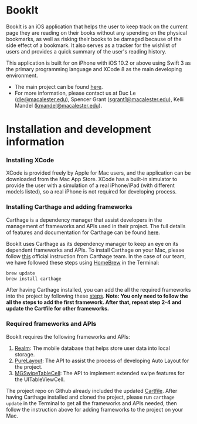 # BookIt

BookIt is an iOS application that helps the user to keep track on the current page they are reading on their books without any spending on the physical bookmarks, as well as risking their books to be damaged because of the side effect of a bookmark. It also serves as a tracker for the wishlist of users and provides a quick summary of the user's reading history.

This application is built for on iPhone with iOS 10.2 or above using Swift 3 as the primary programming language and XCode 8 as the main developing environment.

* The main project can be found [here](https://github.com/dletk/BookIt).
* For more information, please contact us at Duc Le (dle@macalester.edu), Spencer Grant (sgrant1@macalester.edu), Kelli Mandel (kmandel@macalester.edu).

# Installation and development information

### Installing XCode

XCode is provided freely by Apple for Mac users, and the application can be downloaded from the Mac App Store. XCode has a built-in simulator to provide the user with a simulation of a real iPhone/iPad (with different models listed), so a real iPhone is not required for developing process.

### Installing Carthage and adding frameworks
    
Carthage is a dependency manager that assist developers in the management of frameworks and APIs used in their project. The full details of features and documentation for Carthage can be found [here](https://github.com/Carthage/Carthage).
    
BookIt uses Carthage as its dependency manager to keep an eye on its dependent frameworks and APIs. To install Carthage on your Mac, please follow [this](https://github.com/Carthage/Carthage#installing-carthage) official instruction from Carthage team. In the case of our team, we have followed these steps using [HomeBrew](https://brew.sh/) in the Terminal:
    
 ```swift
 brew update
 brew install carthage
 ```
After having Carthage installed, you can add the all the required frameworks into the project by following these [steps](https://github.com/Carthage/Carthage#if-youre-building-for-ios-tvos-or-watchos). **Note: You only need to follow the all the steps to add the first framework. After that, repeat step 2-4 and update the Cartfile for other frameworks.**
### Required frameworks and APIs
BookIt requires the following frameworks and APIs:

1. [Realm](https://realm.io/products/realm-mobile-database/): The mobile database that helps store user data into local storage.
2. [PureLayout](https://github.com/PureLayout/PureLayout): The API to assist the process of developing Auto Layout for the project.
3. [MGSwipeTableCell](https://github.com/MortimerGoro/MGSwipeTableCell): The API to implement extended swipe features for the UITableViewCell.

The project repo on Github already included the updated [Cartfile](https://github.com/dletk/BookIt/blob/master/Cartfile). After having Carthage installed and cloned the project, please run `carthage update` in the Terminal to get all the frameworks and APIs needed, then follow the instruction above for adding frameworks to the project on your Mac.
